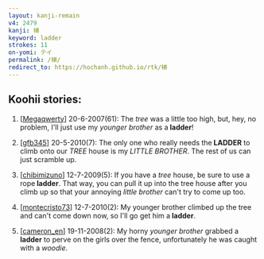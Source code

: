 ```yaml
---
layout: kanji-remain
v4: 2479
kanji: 梯
keyword: ladder
strokes: 11
on-yomi: テイ
permalink: /梯/
redirect_to: https://hochanh.github.io/rtk/梯
---
```


## Koohii stories: 

1) [<a href="http://kanji.koohii.com/profile/Megaqwerty">Megaqwerty</a>] 20-6-2007(61): The <em>tree</em> was a little too high, but, hey, no problem, I&#039;ll just use my <em>younger brother</em> as a<strong> ladder</strong>!

2) [<a href="http://kanji.koohii.com/profile/gfb345">gfb345</a>] 20-5-2010(7): The only one who really needs the<strong> LADDER</strong> to climb onto our <em>TREE</em> house is my <em>LITTLE BROTHER</em>. The rest of us can just scramble up.

3) [<a href="http://kanji.koohii.com/profile/chibimizuno">chibimizuno</a>] 12-7-2009(5): If you have a <em>tree</em> house, be sure to use a rope<strong> ladder</strong>. That way, you can pull it up into the tree house after you climb up so that your annoying <em>little brother</em> can&#039;t try to come up too.

4) [<a href="http://kanji.koohii.com/profile/montecristo73">montecristo73</a>] 12-7-2010(2): My younger brother climbed up the tree and can&#039;t come down now, so I&#039;ll go get him a<strong> ladder</strong>.

5) [<a href="http://kanji.koohii.com/profile/cameron_en">cameron_en</a>] 19-11-2008(2): My horny <em>younger brother</em> grabbed a<strong> ladder</strong> to perve on the girls over the fence, unfortunately he was caught with a <em>woodie</em>.

